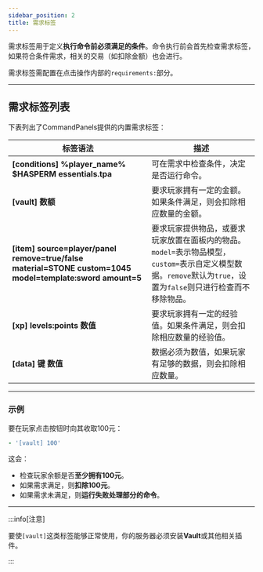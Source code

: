 ```yaml
---
sidebar_position: 2
title: 需求标签
---
```


需求标签用于定义**执行命令前必须满足的条件**。命令执行前会首先检查需求标签，如果符合条件需求，相关的交易（如扣除金额）也会进行。

需求标签需配置在点击操作内部的`requirements:`部分。

------

## 需求标签列表

下表列出了CommandPanels提供的内置需求标签：

| 标签语法                                                     | 描述                                                         |
| ------------------------------------------------------------ | ------------------------------------------------------------ |
| **[conditions] %player_name% $HASPERM essentials.tpa**       | 可在需求中检查条件，决定是否运行命令。                       |
| **[vault] 数额**                                             | 要求玩家拥有一定的金额。如果条件满足，则会扣除相应数量的金额。 |
| **[item] source=player/panel remove=true/false material=STONE custom=1045 model=template:sword amount=5** | 要求玩家提供物品，或要求玩家放置在面板内的物品。`model=`表示物品模型，`custom=`表示自定义模型数据。`remove`默认为`true`，设置为`false`则只进行检查而不移除物品。 |
| **[xp] levels:points 数值**                                  | 要求玩家拥有一定的经验值。如果条件满足，则会扣除相应数量的经验值。 |
| **[data] 键 数值**                                           | 数据必须为数值，如果玩家有足够的数据，则会扣除相应数量。     |

------

### 示例

要在玩家点击按钮时向其收取100元：

```yaml
- '[vault] 100'
```

这会：

- 检查玩家余额是否**至少拥有100元**。
- 如果需求满足，则**扣除100元**。
- 如果需求未满足，则**运行失败处理部分的命令**。

------

:::info[注意]

要使`[vault]`这类标签能够正常使用，你的服务器必须安装**Vault**或其他相关插件。

:::